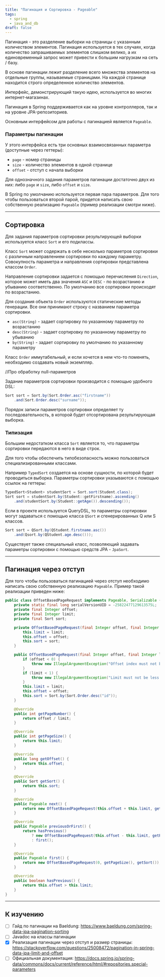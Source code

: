 ```yaml
---
title: "Пагинация и Сортировка - Pageable"
tags:
  - spring
  - java_and_db
draft: false
---
```


Пагинация - это разделение выборки на страницы с указанным количеством элементов. Пагинация используется в тех случаях, когда количество запрашиваемых элементов слишком велико, а их единовременный запрос может привести к большим нагрузкам на сеть / базу.

В основе пагинации лежит разделение всего множества элементов на отдельные группы, называемые страницами. На каждой странице находится строго определенное количество элементов.

Интерфейс, демонстрирующий такую идею, используется во многих интернет-магазинах.

Пагинация в Spring поддерживается как на уровне контроллеров, так и на уровне JPA-репозиториев.

Основным интерфейсом для работы с пагинацией является `Pageable`.

### Параметры пагинации

У этого интерфейса есть три основных взаимосвязанных параметра (доступные через геттеры):
- `page` - номер страницы
- `size` - количество элементов в одной странице
- `offset` - отступ с начала выборки

Для однозначного задания параметров пагинации достаточно двух из них: либо `page` и `size`, либо `offset` и `size`.

В Spring по умолчанию используется первая пара параметров. Для того чтобы пользоваться второй парой, придется написать свою собственную реализацию `Pageable` (пример реализации смотри ниже).

---
## Сортировка

Для задания параметров сортировки результирующей выборки используется класс `Sort` и его подклассы.

Класс `Sort` может содержать в себе несколько параметров сортировки с различным направлением сортировки по каждому параметру. Совокупность параметра и направления сортировки представлена классом `Order`.

Направление сортировки задается с помощью перечисления `Direction`, которое может иметь два значения `ASC` и `DESC` - по возрастанию и убыванию соответственно. По умолчанию все сортировки происходят по возрастанию.

Для создания объекта `Order` используются статические методы генерации. Все они принимают строку с названием параметра сортировки.

- `asc(String)` - задает сортировку по указанному параметру по возрастанию
- `desc(String)` - задает сортировку по указанному параметру по убыванию
- `by(String)` - задает сортировку по умолчанию по указанному параметру

Класс `Order` иммутабельный, и если хочется в нем что-то поменять, необходимо создавать новый экземпляр.

//Про обработку null-параметров

Задание параметров сортировки производится с помощью удобного DSL:
```java
Sort sort = Sort.by(Sort.Order.asc("firstname"))
    .and(Sort.Order.desc("surname"));
```

Порядок записи параметров сортировки определяет ту последовательность, в которой будет отсортирована результирующая выборка.

### Типизация

Большим недостатком класса `Sort` является то, что параметры сортировки передаются в него в виде строк.

Для того чтобы обеспечить типобезопасность можно пользоваться специализированными классами.

Например `TypedSort` создается на основе сущности, по которой будет проводиться выборка. Параметры сортировки указываются с помощью ссылок на геттеры:
```java
TypedSort<Student> studentSort = Sort.sort(Student.class);
Sort sort = studentSort.by(Student::getFirstname).ascending()
    .and(studentSort.by(Student::getAge()).descending());
```
Если в проекте используется QueryDSL, то параметры сортировки могут задаваться с помощью класса `QSort` и сгенерированных Q или S классов.
```java
Sort sort = QSort.by(QStudent.firstname.asc())
    .and(Qsort.by(QStudent.age.desc()));
```
Существует также специальный класс, позволяющий задавать параметры сортировки с помощью средств JPA - `JpaSort`.

---
## Пагинация через отступ

Для того чтобы пользоваться пагинацией через отступ необходимо написать свою собственную реализацию `Pageable`. Пример такой реализации приведен ниже:
```java
public class OffsetBasedPageRequest implements Pageable, Serializable {
    private static final long serialVersionUID = -25822477129613575L;
    private final Integer offset;
    private final Integer limit;
    private final Sort sort;

    private OffsetBasedPageRequest(final Integer offset, final Integer limit, final Sort sort) {
        this.limit = limit;
        this.offset = offset;
        this.sort = sort;
    }

    public OffsetBasedPageRequest(final Integer offset, final Integer limit) {
        if (offset < 0) {
            throw new IllegalArgumentException("Offset index must not be less than zero!");
        }
        if (limit < 1) {
            throw new IllegalArgumentException("Limit must not be less than one!");
        }
        this.limit = limit;
        this.offset = offset;
        this.sort = Sort.by(Sort.Order.desc("id"));
    }

    @Override
    public int getPageNumber() {
        return offset / limit;
    }

    @Override
    public int getPageSize() {
        return this.limit;
    }

    @Override
    public long getOffset() {
        return this.offset;
    }

    @Override
    public Sort getSort() {
        return this.sort;
    }

    @Override
    public Pageable next() {
        return new OffsetBasedPageRequest(this.offset + this.limit, getPageSize(), getSort());
    }

    @Override
    public Pageable previousOrFirst() {
        return hasPrevious()
            ? new OffsetBasedPageRequest(this.offset - this.limit, getPageSize(), getSort())
            : first();
    }

    @Override
    public Pageable first() {
        return new OffsetBasedPageRequest(0, getPageSize(), getSort());
    }

    @Override
    public boolean hasPrevious() {
        return this.offset > this.limit;
    }
}
```

---
## К изучению
- [ ] Гайд по пагинации на Baeldung: https://www.baeldung.com/spring-data-jpa-pagination-sorting
- [ ] Javadoc на классы пагинации
- [X] Реализация пагинации через отступ и размер страницы: https://stackoverflow.com/questions/25008472/pagination-in-spring-data-jpa-limit-and-offset
- [ ] Официальная документация: https://docs.spring.io/spring-data/commons/docs/current/reference/html/#repositories.special-parameters